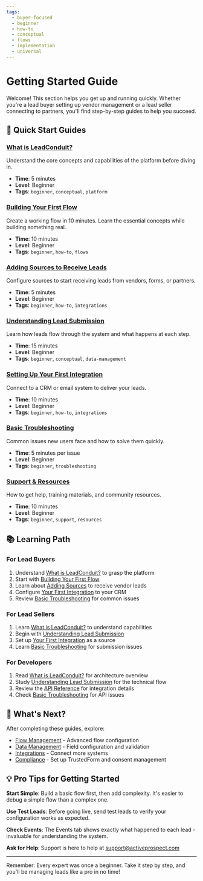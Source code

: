 ```yaml
---
tags:
  - buyer-focused
  - beginner
  - how-to
  - conceptual
  - flows
  - implementation
  - universal
---
```


# Getting Started Guide

Welcome! This section helps you get up and running quickly. Whether you're a lead buyer setting up vendor management or a lead seller connecting to partners, you'll find step-by-step guides to help you succeed.

## 🎯 Quick Start Guides

### [What is LeadConduit?](./what-is-leadconduit.md)
Understand the core concepts and capabilities of the platform before diving in.
- **Time**: 5 minutes
- **Level**: Beginner
- **Tags**: `beginner`, `conceptual`, `platform`

### [Building Your First Flow](./building-your-first-flow.md)
Create a working flow in 10 minutes. Learn the essential concepts while building something real.
- **Time**: 10 minutes
- **Level**: Beginner
- **Tags**: `beginner`, `how-to`, `flows`

### [Adding Sources to Receive Leads](./adding-sources.md)
Configure sources to start receiving leads from vendors, forms, or partners.
- **Time**: 5 minutes
- **Level**: Beginner
- **Tags**: `beginner`, `how-to`, `integrations`

### [Understanding Lead Submission](./understanding-submission.md)
Learn how leads flow through the system and what happens at each step.
- **Time**: 15 minutes
- **Level**: Beginner
- **Tags**: `beginner`, `conceptual`, `data-management`

### [Setting Up Your First Integration](./first-integration.md)
Connect to a CRM or email system to deliver your leads.
- **Time**: 10 minutes
- **Level**: Beginner
- **Tags**: `beginner`, `how-to`, `integrations`

### [Basic Troubleshooting](./basic-troubleshooting.md)
Common issues new users face and how to solve them quickly.
- **Time**: 5 minutes per issue
- **Level**: Beginner
- **Tags**: `beginner`, `troubleshooting`

### [Support & Resources](./support-resources.md)
How to get help, training materials, and community resources.
- **Time**: 10 minutes
- **Level**: Beginner
- **Tags**: `beginner`, `support`, `resources`

## 📚 Learning Path

### For Lead Buyers
1. Understand [What is LeadConduit?](./what-is-leadconduit.md) to grasp the platform
2. Start with [Building Your First Flow](./building-your-first-flow.md)
3. Learn about [Adding Sources](./adding-sources.md) to receive vendor leads
4. Configure [Your First Integration](./first-integration.md) to your CRM
5. Review [Basic Troubleshooting](./basic-troubleshooting.md) for common issues

### For Lead Sellers
1. Learn [What is LeadConduit?](./what-is-leadconduit.md) to understand capabilities
2. Begin with [Understanding Lead Submission](./understanding-submission.md)
3. Set up [Your First Integration](./first-integration.md) as a source
4. Learn [Basic Troubleshooting](./basic-troubleshooting.md) for submission issues

### For Developers
1. Read [What is LeadConduit?](./what-is-leadconduit.md) for architecture overview
2. Study [Understanding Lead Submission](./understanding-submission.md) for the technical flow
3. Review the [API Reference](../../reference/integrations.md) for integration details
4. Check [Basic Troubleshooting](./basic-troubleshooting.md) for API issues

## 🚀 What's Next?

After completing these guides, explore:
- [Flow Management](../flow-management/) - Advanced flow configuration
- [Data Management](../data-management/) - Field configuration and validation
- [Integrations](../integrations/) - Connect more systems
- [Compliance](../compliance/) - Set up TrustedForm and consent management

## 💡 Pro Tips for Getting Started

**Start Simple**: Build a basic flow first, then add complexity. It's easier to debug a simple flow than a complex one.

**Use Test Leads**: Before going live, send test leads to verify your configuration works as expected.

**Check Events**: The Events tab shows exactly what happened to each lead - invaluable for understanding the system.

**Ask for Help**: Support is here to help at support@activeprospect.com

---

Remember: Every expert was once a beginner. Take it step by step, and you'll be managing leads like a pro in no time!